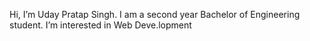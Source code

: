 Hi, I’m Uday Pratap Singh.
I am a second year Bachelor of Engineering student.
I’m interested in Web Deve.lopment
